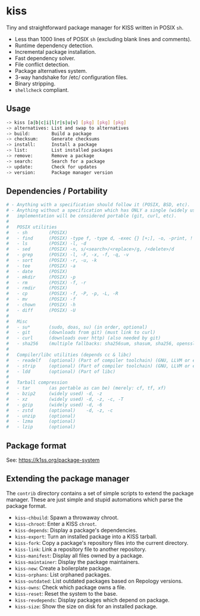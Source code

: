 # kiss

Tiny and straightforward package manager for KISS written in POSIX `sh`.

- Less than 1000 lines of POSIX `sh` (excluding blank lines and comments).
- Runtime dependency detection.
- Incremental package installation.
- Fast dependency solver.
- File conflict detection.
- Package alternatives system.
- 3-way handshake for /etc/ configuration files.
- Binary stripping.
- `shellcheck` compliant.


## Usage

```sh
-> kiss [a|b|c|i|l|r|s|u|v] [pkg] [pkg] [pkg]
-> alternatives: List and swap to alternatives
-> build:        Build a package
-> checksum:     Generate checksums
-> install:      Install a package
-> list:         List installed packages
-> remove:       Remove a package
-> search:       Search for a package
-> update:       Check for updates
-> version:      Package manager version
```

## Dependencies / Portability

```sh
# - Anything with a specification should follow it (POSIX, BSD, etc).
# - Anything without a specification which has ONLY a single (widely used)
#   implementation will be considered portable (git, curl, etc).
#
#   POSIX utilities
#   - sh        (POSIX)
#   - find      (POSIX) -type f, -type d, -exec {} [+;], -o, -print, !
#   - ls        (POSIX) -l, -d
#   - sed       (POSIX) -n, s/<search>/<replace>/g, /<delete>/d
#   - grep      (POSIX) -l, -F, -x, -f, -q, -v
#   - sort      (POSIX) -r, -u, -k
#   - tee       (POSIX) -a
#   - date      (POSIX)
#   - mkdir     (POSIX) -p
#   - rm        (POSIX) -f, -r
#   - rmdir     (POSIX)
#   - cp        (POSIX) -f, -P, -p, -L, -R
#   - mv        (POSIX) -f
#   - chown     (POSIX) -h
#   - diff      (POSIX) -U
#
#   Misc
#   - su*       (sudo, doas, su) (in order, optional)
#   - git       (downloads from git) (must link to curl)
#   - curl      (downloads over http) (also needed by git)
#   - sha256    (multiple fallbacks: sha256sum, shasum, sha256, openssl, etc)
#
#   Compiler/libc utilities (depends cc & libc)
#   - readelf   (optional) (Part of compiler toolchain) (GNU, LLVM or elfutils)
#   - strip     (optional) (Part of compiler toolchain) (GNU, LLVM or elfutils)
#   - ldd       (optional) (Part of libc)
#
#   Tarball compression
#   - tar       (as portable as can be) (merely: cf, tf, xf)
#   - bzip2     (widely used) -d, -z
#   - xz        (widely used) -d, -z, -c, -T
#   - gzip      (widely used) -d, -6
#   - zstd      (optional)    -d, -z, -c
#   - unzip     (optional)
#   - lzma      (optional)
#   - lzip      (optional)
```

## Package format

See: <https://k1ss.org/package-system>


## Extending the package manager

The `contrib` directory contains a set of simple scripts to extend the package manager. These are just simple and stupid automations which parse the package format.

- `kiss-chbuild`: Spawn a throwaway chroot.
- `kiss-chroot`: Enter a KISS `chroot`.
- `kiss-depends`: Display a package's dependencies.
- `kiss-export`: Turn an installed package into a KISS tarball.
- `kiss-fork`: Copy a package's repository files into the current directory.
- `kiss-link`: Link a repository file to another repository.
- `kiss-manifest`: Display all files owned by a package.
- `kiss-maintainer`: Display the package maintainers.
- `kiss-new`: Create a boilerplate package.
- `kiss-orphans`: List orphaned packages.
- `kiss-outdated`: List outdated packages based on Repology versions.
- `kiss-owns`: Check which package owns a file.
- `kiss-reset`: Reset the system to the base.
- `kiss-revdepends`: Display packages which depend on package.
- `kiss-size`: Show the size on disk for an installed package.

